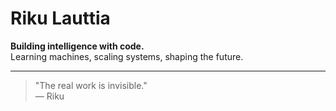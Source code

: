 # Riku Lauttia

**Building intelligence with code.**  
Learning machines, scaling systems, shaping the future.

---

> "The real work is invisible."  
> — Riku
